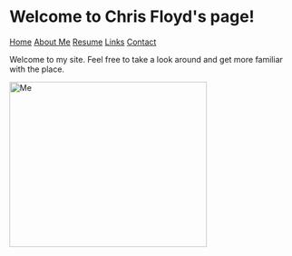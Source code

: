 # Welcome to Chris Floyd's page!
[Home](https://github.com/chrisfloyd87/Midterm1000/blob/587cc19be7093a4b149aa515723b074a459391ed/README.md) 
[About Me](https://github.com/chrisfloyd87/Midterm1000/blob/8053671394431a9a45d3b7064e78bc26190e9778/AboutMe.md) [Resume](https://github.com/chrisfloyd87/Midterm1000/blob/c06dd06ffc744589aaf07f82e6a8eec159ec7777/Resume.md) [Links](https://github.com/chrisfloyd87/Midterm1000/blob/c06dd06ffc744589aaf07f82e6a8eec159ec7777/links.md) [Contact](https://github.com/chrisfloyd87/Midterm1000/blob/c06dd06ffc744589aaf07f82e6a8eec159ec7777/contact.md)


Welcome to my site. Feel free to take a look around and get more familiar with the place. 
<!DOCTYPE html>
<html>
<body>
  <img src="https://github.com/chrisfloyd87/Midterm1000/blob/63ab3d53008b62f4e234a4d75bd45b0de117cebd/Screenshot%202022-03-14%20123802.png" alt="Me" style="width:348px;height:291px;">
</body>
</html>
